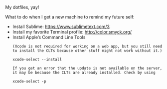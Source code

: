 My dotfiles, yay!

What to do when I get a new machine to remind my future self:

- Install Sublime: https://www.sublimetext.com/3
- Install my favorite Terminal profile: http://color.smyck.org/
- Install Apple’s Command Line Tools
  ```
  (Xcode is not required for working on a web app, but you still need to install the CLTs because other stuff might not work without it.)

  xcode-select --install

  If you get an error that the update is not available on the server, it may be because the CLTs are already installed. Check by using

  xcode-select -p
  ```

